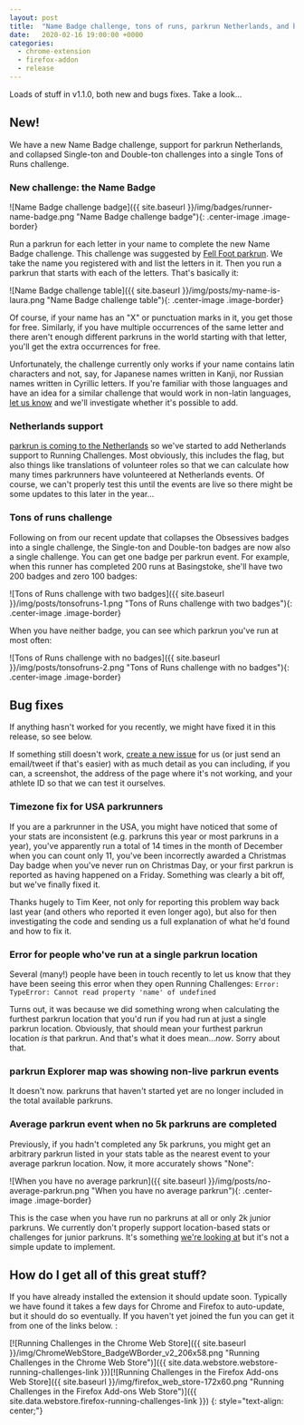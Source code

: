 ```yaml
---
layout: post
title:  "Name Badge challenge, tons of runs, parkrun Netherlands, and bug fixes (v1.1.0)"
date:   2020-02-16 19:00:00 +0000
categories:
  - chrome-extension
  - firefox-addon
  - release
---
```

Loads of stuff in v1.1.0, both new and bugs fixes. Take a look...

## New!

We have a new Name Badge challenge, support for parkrun Netherlands, and collapsed Single-ton and Double-ton challenges into a single Tons of Runs challenge.

### New challenge: the Name Badge

![Name Badge challenge badge]({{ site.baseurl }}/img/badges/runner-name-badge.png "Name Badge challenge badge"){: .center-image .image-border}

Run a parkrun for each letter in your name to complete the new Name Badge challenge. This challenge was suggested by [Fell Foot parkrun](https://twitter.com/FellFootparkrun/status/1227536074408439808). We take the name you registered with and list the letters in it. Then you run a parkrun that starts with each of the letters. That's basically it:

![Name Badge challenge table]({{ site.baseurl }}/img/posts/my-name-is-laura.png "Name Badge challenge table"){: .center-image .image-border}

Of course, if your name has an "X" or punctuation marks in it, you get those for free. Similarly, if you have multiple occurrences of the same letter and there aren't enough different parkruns in the world starting with that letter, you'll get the extra occurrences for free.

Unfortunately, the challenge currently only works if your name contains latin characters and not, say, for Japanese names written in Kanji, nor Russian names written in Cyrillic letters. If you're familiar with those languages and have an idea for a similar challenge that would work in non-latin languages, [let us know](https://github.com/fraz3alpha/running-challenges/issues) and we'll investigate whether it's possible to add.

### Netherlands support

[parkrun is coming to the Netherlands](https://twitter.com/parkrunnl) so we've started to add Netherlands support to Running Challenges. Most obviously, this includes the flag, but also things like translations of volunteer roles so that we can calculate how many times parkrunners have volunteered at Netherlands events. Of course, we can't properly test this until the events are live so there might be some updates to this later in the year...

### Tons of runs challenge

Following on from our recent update that collapses the Obsessives badges into a single challenge, the Single-ton and Double-ton badges are now also a single challenge. You can get one badge per parkrun event. For example, when this runner has completed 200 runs at Basingstoke, she'll have two 200 badges and zero 100 badges:

![Tons of Runs challenge with two badges]({{ site.baseurl }}/img/posts/tonsofruns-1.png "Tons of Runs challenge with two badges"){: .center-image .image-border}

When you have neither badge, you can see which parkrun you've run at most often:

![Tons of Runs challenge with no badges]({{ site.baseurl }}/img/posts/tonsofruns-2.png "Tons of Runs challenge with no badges"){: .center-image .image-border}


## Bug fixes

If anything hasn't worked for you recently, we might have fixed it in this release, so see below.

If something still doesn't work, [create a new issue](https://github.com/fraz3alpha/running-challenges/issues) for us (or just send an email/tweet if that's easier) with as much detail as you can including, if you can, a screenshot, the address of the page where it's not working, and your athlete ID so that we can test it ourselves.

### Timezone fix for USA parkrunners

If you are a parkrunner in the USA, you might have noticed that some of your stats are inconsistent (e.g. parkruns this year or most parkruns in a year), you've apparently run a total of 14 times in the month of December when you can count only 11, you've been incorrectly awarded a Christmas Day badge when you've never run on Christmas Day, or your first parkrun is reported as having happened on a Friday. Something was clearly a bit off, but we've finally fixed it.

Thanks hugely to Tim Keer, not only for reporting this problem way back last year (and others who reported it even longer ago), but also for then investigating the code and sending us a full explanation of what he'd found and how to fix it.

### Error for people who've run at a single parkrun location

Several (many!) people have been in touch recently to let us know that they have been seeing this error when they open Running Challenges: `Error: TypeError: Cannot read property 'name' of undefined`

Turns out, it was because we did something wrong when calculating the furthest parkrun location that you'd run if you had run at just a single parkrun location. Obviously, that should mean your furthest parkrun location _is_ that parkrun. And that's what it does mean..._now_. Sorry about that.

### parkrun Explorer map was showing non-live parkrun events

It doesn't now. parkruns that haven't started yet are no longer included in the total available parkruns.

### Average parkrun event when no 5k parkruns are completed

Previously, if you hadn't completed any 5k parkruns, you might get an arbitrary parkrun listed in your stats table as the nearest event to your average parkrun location. Now, it more accurately shows "None":

![When you have no average parkrun]({{ site.baseurl }}/img/posts/no-average-parkrun.png "When you have no average parkrun"){: .center-image .image-border}

This is the case when you have run no parkruns at all or only 2k junior parkruns. We currently don't properly support location-based stats or challenges for junior parkruns. It's something [we're looking at](https://github.com/fraz3alpha/running-challenges/issues/236) but it's not a simple update to implement.


## How do I get all of this great stuff?

If you have already installed the extension it should update soon. Typically we
have found it takes a few days for Chrome and Firefox to auto-update, but it should
do so eventually.  If you haven't yet joined the fun you can get it from one of
the links below. :

[![Running Challenges in the Chrome Web Store]({{ site.baseurl }}/img/ChromeWebStore_BadgeWBorder_v2_206x58.png "Running Challenges in the Chrome Web Store")]({{ site.data.webstore.webstore-running-challenges-link }})[![Running Challenges in the Firefox Add-ons Web Store]({{ site.baseurl }}/img/firefox_web_store-172x60.png "Running Challenges in the Firefox Add-ons Web Store")]({{ site.data.webstore.firefox-running-challenges-link }})
{: style="text-align: center;"}

